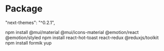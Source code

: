 
# Package
"next-themes": "^0.2.1",

npm install @mui/material @mui/icons-material @emotion/react @emotion/styled
npm install react-hot-toast react-redux @reduxjs/toolkit 
npm install formik yup
